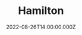 ---
title: "Hamilton"
venue: "Victoria Palace Theatre"
date: 2022-08-26T14:00:00.000Z
permalink: /almanac/live/2022-08-26-hamilton/index.html
poster: https://cdn.rknight.me/almanac/live/hamilton.jpg
lat: 51.4966569
long: -0.1451549
attachments:
    - url: https://cdn.rknight.me/site/hamilton-1.jpg
    - url: https://cdn.rknight.me/site/hamilton-2.jpg
---